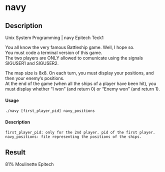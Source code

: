 # navy

## Description
Unix System Programming | navy Epitech Teck1

You all know the very famous Battleship game. Well, I hope
so.  
You must code a terminal version of this game.  
The two players are ONLY allowed to comunicate using the signals SIGUSER1 and SIGUSER2.

The map size is 8x8. On each turn, you must display your positions, and then your enemy’s positions.  
At the end of the game (when all the ships of a player have been hit),
you must display whether “I won” (and return 0) or “Enemy won” (and return 1).  

#### Usage
    ./navy [first_player_pid] navy_positions

#### Description
    first_player_pid: only for the 2nd player. pid of the first player.
    navy_positions: file representing the positions of the ships.

## Result
81% Moulinette Epitech
